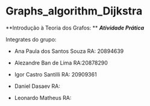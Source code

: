 # Graphs_algorithm_Dijkstra

**Introdução à Teoria dos Grafos: **
***Atividade Prática***

Integrates do grupo:
- Ana Paula dos Santos Souza
  RA: 20894639
  
- Alezandre Ban de Lima
  RA:20878290
  
- Igor Castro Santilli 
  RA: 20909361
  
- Daniel Dasaev
  RA: 
  
- Leonardo Matheus 
  RA:
